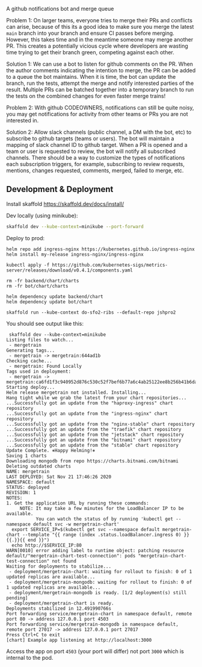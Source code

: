 A github notifications bot and merge queue

Problem 1: On larger teams, everyone tries to merge their PRs and conflicts can arise, because of this its a good idea to make sure you merge the latest `main` branch into your branch and ensure CI passes before merging. However, this takes time and in the meantime someone may merge another PR. This creates a potentially vicious cycle where developers are wasting time trying to get  their branch green, competing against each other.

Solution 1: We can use a bot to listen for github comments on the PR. When the author comments indicating the intention to merge, the PR can be added to a queue the bot maintains. When it is time, the bot can update the branch, run the tests, attempt the merge and notify interested parties of the result. Multiple PRs can be batched together into a temporary branch to run the tests on the combined changes for even faster merge trains!

Problem 2: With github CODEOWNERS, notifications can still be quite noisy, you may get notifications for activity from other teams or PRs you are not interested in.

Solution 2: Allow slack channels (public channel, a DM with the bot, etc) to subscribe to github targets (teams or users). The bot will maintain a mapping of slack channel ID to github target. When a PR is opened and a team or user is requested to review, the bot will notify all subscribed channels. There should be a way to customize the types of notifications each subscription triggers, for example, subscribing to review requests, mentions, changes requested, comments, merged, failed to merge, etc.

## Development & Deployment


Install skaffold https://skaffold.dev/docs/install/

Dev locally (using minikube):

```bash
skaffold dev --kube-context=minikube --port-forward
```

Deploy to prod:

```
helm repo add ingress-nginx https://kubernetes.github.io/ingress-nginx
helm install my-release ingress-nginx/ingress-nginx

kubectl apply -f https://github.com/kubernetes-sigs/metrics-server/releases/download/v0.4.1/components.yaml

rm -fr backend/chart/charts
rm -fr bot/chart/charts

helm dependency update backend/chart
helm dependency update bot/chart

skaffold run --kube-context do-sfo2-ribs --default-repo jshpro2
```

You should see output like this:

```
 skaffold dev --kube-context=minikube
Listing files to watch...
 - mergetrain
Generating tags...
 - mergetrain -> mergetrain:644ad1b
Checking cache...
 - mergetrain: Found Locally
Tags used in deployment:
 - mergetrain -> mergetrain:ca6fd1f3c940952d876c530c52f7bef6b77a6c4ab25122ee8b256b41b6dad97a
Starting deploy...
Helm release mergetrain not installed. Installing...
Hang tight while we grab the latest from your chart repositories...
...Successfully got an update from the "haproxy-ingress" chart repository
...Successfully got an update from the "ingress-nginx" chart repository
...Successfully got an update from the "nginx-stable" chart repository
...Successfully got an update from the "traefik" chart repository
...Successfully got an update from the "jetstack" chart repository
...Successfully got an update from the "bitnami" chart repository
...Successfully got an update from the "stable" chart repository
Update Complete. ⎈Happy Helming!⎈
Saving 1 charts
Downloading mongodb from repo https://charts.bitnami.com/bitnami
Deleting outdated charts
NAME: mergetrain
LAST DEPLOYED: Sat Nov 21 17:46:26 2020
NAMESPACE: default
STATUS: deployed
REVISION: 1
NOTES:
1. Get the application URL by running these commands:
     NOTE: It may take a few minutes for the LoadBalancer IP to be available.
           You can watch the status of by running 'kubectl get --namespace default svc -w mergetrain-chart'
  export SERVICE_IP=$(kubectl get svc --namespace default mergetrain-chart --template "{{ range (index .status.loadBalancer.ingress 0) }}{{.}}{{ end }}")
  echo http://$SERVICE_IP:80
WARN[0010] error adding label to runtime object: patching resource default/"mergetrain-chart-test-connection": pods "mergetrain-chart-test-connection" not found 
Waiting for deployments to stabilize...
 - deployment/mergetrain-chart: waiting for rollout to finish: 0 of 1 updated replicas are available...
 - deployment/mergetrain-mongodb: waiting for rollout to finish: 0 of 1 updated replicas are available...
 - deployment/mergetrain-mongodb is ready. [1/2 deployment(s) still pending]
 - deployment/mergetrain-chart is ready.
Deployments stabilized in 12.491990766s
Port forwarding service/mergetrain-chart in namespace default, remote port 80 -> address 127.0.0.1 port 4503
Port forwarding service/mergetrain-mongodb in namespace default, remote port 27017 -> address 127.0.0.1 port 27017
Press Ctrl+C to exit
[chart] Example app listening at http://localhost:3000
```

Access the app on port `4503` (your port will differ) not port `3000` which is internal to the pod.